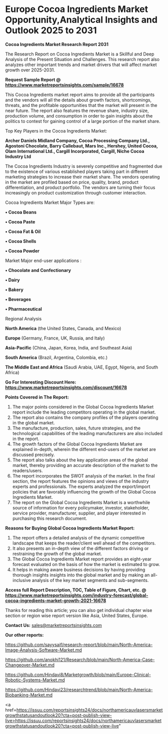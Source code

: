 # Europe Cocoa Ingredients Market Opportunity,Analytical Insights and Outlook 2025 to 2031

<strong>Cocoa Ingredients Market Research Report 2031</strong>

The Research Report on Cocoa Ingredients Market is a Skillful and Deep Analysis of the Present Situation and Challenges. This research report also analyzes other important trends and market drivers that will affect market growth over 2025-2031.

<strong>Request Sample Report @ <a href=https://www.marketreportsinsights.com/sample/16678>https://www.marketreportsinsights.com/sample/16678</a></strong>

This Cocoa Ingredients market report aims to provide all the participants and the vendors will all the details about growth factors, shortcomings, threats, and the profitable opportunities that the market will present in the near future. The report also features the revenue share, industry size, production volume, and consumption in order to gain insights about the politics to contest for gaining control of a large portion of the market share.

Top Key Players in the Cocoa Ingredients Market:

<strong>Archer Daniels Midland Company, Cocoa Processing Company Ltd., Agostoni Chocolate, Barry Callebaut, Mars Inc., Hershey, United Cocoa, Olam International Ltd., Cargill Incorporated, Cargill, Niche Cocoa Industry Ltd</strong>

The Cocoa Ingredients Industry is severely competitive and fragmented due to the existence of various established players taking part in different marketing strategies to increase their market share. The vendors operating in the market are profiled based on price, quality, brand, product differentiation, and product portfolio. The vendors are turning their focus increasingly on product customization through customer interaction.

Cocoa Ingredients Market Major Types are:

<strong>• Cocoa Beans

• Cocoa Paste

• Cocoa Fat & Oil

• Cocoa Shells

• Cocoa Powder</strong>

Market Major end-user applications :

<strong>• Chocolate and Confectionary

• Dairy

• Bakery

• Beverages

• Pharmaceutical</strong>

Regional Analysis

</u><strong><b>North America</b></strong> (the United States, Canada, and Mexico)

<strong><b>Europe </b></strong>(Germany, France, UK, Russia, and Italy)

<strong><b>Asia-Pacific</b></strong> (China, Japan, Korea, India, and Southeast Asia)

<strong><b>South America</b></strong> (Brazil, Argentina, Colombia, etc.)

<strong><b>The Middle East and Africa</b></strong> (Saudi Arabia, UAE, Egypt, Nigeria, and South Africa)

<strong>Go For Interesting Discount Here: <a href=https://www.marketreportsinsights.com/discount/16678>https://www.marketreportsinsights.com/discount/16678</a></strong>

<strong>Points Covered in The Report:</strong>
<ol>
  <li>The major points considered in the Global Cocoa Ingredients Market report include the leading competitors operating in the global market.</li>
  <li>The report also contains the company profiles of the players operating in the global market.</li>
  <li>The manufacture, production, sales, future strategies, and the technological capabilities of the leading manufacturers are also included in the report.</li>
  <li>The growth factors of the Global Cocoa Ingredients Market are explained in-depth, wherein the different end-users of the market are discussed precisely.</li>
  <li>The report also talks about the key application areas of the global market, thereby providing an accurate description of the market to the readers/users.</li>
  <li>The report incorporates the SWOT analysis of the market. In the final section, the report features the opinions and views of the industry experts and professionals. The experts analyzed the export/import policies that are favorably influencing the growth of the Global Cocoa Ingredients Market.</li>
  <li>The report on the Global Cocoa Ingredients Market is a worthwhile source of information for every policymaker, investor, stakeholder, service provider, manufacturer, supplier, and player interested in purchasing this research document.</li>
</ol>
<strong>Reasons for Buying Global Cocoa Ingredients Market Report:</strong>

<ol>
  <li>The report offers a detailed analysis of the dynamic competitive landscape that keeps the reader/client well ahead of the competitors.</li>
  <li>It also presents an in-depth view of the different factors driving or restraining the growth of the global market.</li>
  <li>The Global Cocoa Ingredients Market report provides an eight-year forecast evaluated on the basis of how the market is estimated to grow.</li>
  <li>It helps in making aware business decisions by having providing thorough insights insights into the global market and by making an all-inclusive analysis of the key market segments and sub-segments.</li>
</ol>
<strong>Access full Report Description, TOC, Table of Figure, Chart, etc. @ <a href=https://www.marketreportsinsights.com/industry-forecast/global-cocoa-ingredients-market-growth-2021-16678>https://www.marketreportsinsights.com/industry-forecast/global-cocoa-ingredients-market-growth-2021-16678</a></strong>


Thanks for reading this article; you can also get individual chapter wise section or region wise report version like Asia, United States, Europe.

<strong>Contact Us:</strong>
sales@marketreportsinsights.com

<strong>Our other reports:</strong>

<a href=https://github.com/sayysaif/research-report/blob/main/North-America-Image-Analysis-Software-Market.md>https://github.com/sayysaif/research-report/blob/main/North-America-Image-Analysis-Software-Market.md</a>

<a href=https://github.com/anokhi121/Research/blob/main/North-America-Case-Changeover-Market.md>https://github.com/anokhi121/Research/blob/main/North-America-Case-Changeover-Market.md</a>

<a href=https://github.com/Hindavi8/Marketgrowth/blob/main/Europe-Clinical-Robotic-Systems-Market.md>https://github.com/Hindavi8/Marketgrowth/blob/main/Europe-Clinical-Robotic-Systems-Market.md</a>

<a href=https://github.com/Hindavi23/researchtrend/blob/main/North-America-Biobanking-Market.md>https://github.com/Hindavi23/researchtrend/blob/main/North-America-Biobanking-Market.md</a>

<a href=https://issuu.com/reportsinsights24/docs/northamericauvlasersmarketgrowthstatusandoutlook20?cta=post-publish-view-live>https://issuu.com/reportsinsights24/docs/northamericauvlasersmarketgrowthstatusandoutlook20?cta=post-publish-view-live</a>"
